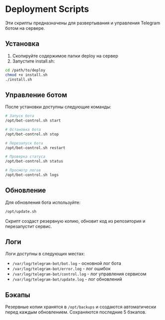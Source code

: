 # Deployment Scripts

Эти скрипты предназначены для развертывания и управления Telegram ботом на сервере.

## Установка

1. Скопируйте содержимое папки deploy на сервер
2. Запустите install.sh:
```bash
cd /path/to/deploy
chmod +x install.sh
./install.sh
```

## Управление ботом

После установки доступны следующие команды:

```bash
# Запуск бота
/opt/bot-control.sh start

# Остановка бота
/opt/bot-control.sh stop

# Перезапуск бота
/opt/bot-control.sh restart

# Проверка статуса
/opt/bot-control.sh status

# Просмотр логов
/opt/bot-control.sh logs
```

## Обновление

Для обновления бота используйте:

```bash
/opt/update.sh
```

Скрипт создаст резервную копию, обновит код из репозитория и перезапустит сервис.

## Логи

Логи доступны в следующих местах:
- `/var/log/telegram-bot/bot.log` - основной лог бота
- `/var/log/telegram-bot/error.log` - лог ошибок
- `/var/log/telegram-bot/control.log` - лог управления сервисом
- `/var/log/telegram-bot/update.log` - лог обновлений

## Бэкапы

Резервные копии хранятся в `/opt/backups` и создаются автоматически перед каждым обновлением.
Сохраняются последние 5 бэкапов.